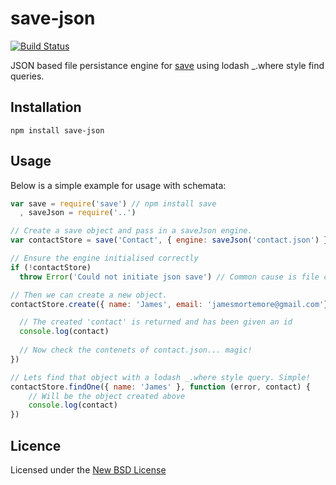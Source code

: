 # save-json

[![Build Status](https://travis-ci.org/confuser/save-json.png?branch=master)](https://travis-ci.org/confuser/save-json)

JSON based file persistance engine for [save](https://npmjs.org/package/save) using lodash _.where style find queries.

## Installation

    npm install save-json

## Usage

Below is a simple example for usage with schemata:

```js
var save = require('save') // npm install save
  , saveJson = require('..')

// Create a save object and pass in a saveJson engine.
var contactStore = save('Contact', { engine: saveJson('contact.json') })

// Ensure the engine initialised correctly
if (!contactStore)
  throw Error('Could not initiate json save') // Common cause is file creation issue

// Then we can create a new object.
contactStore.create({ name: 'James', email: 'jamesmortemore@gmail.com'}, function (error, contact) {

  // The created 'contact' is returned and has been given an id
  console.log(contact)
  
  // Now check the contenets of contact.json... magic!
})

// Lets find that object with a lodash _.where style query. Simple!
contactStore.findOne({ name: 'James' }, function (error, contact) {
    // Will be the object created above
    console.log(contact)
})
```

## Licence
Licensed under the [New BSD License](http://opensource.org/licenses/bsd-license.php)
